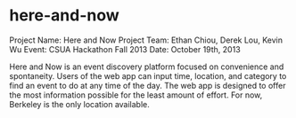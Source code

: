 here-and-now
============

Project Name: Here and Now
Project Team: Ethan Chiou, Derek Lou, Kevin Wu
Event: CSUA Hackathon Fall 2013
Date: October 19th, 2013

Here and Now is an event discovery platform focused on convenience and spontaneity. Users of the web app can input time, location, and category to find an event to do at any time of the day. The web app is designed to offer the most information possible for the least amount of effort. For now, Berkeley is the only location available.
